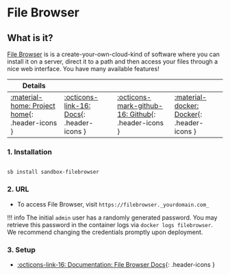 # File Browser

## What is it?

[File Browser](https://filebrowser.org/) is is a create-your-own-cloud-kind of software where you can install it on a server, direct it to a path and then access your files through a nice web interface. You have many available features!

| Details     |             |             |             |
|-------------|-------------|-------------|-------------|
| [:material-home: Project home](https://filebrowser.org/){: .header-icons } | [:octicons-link-16: Docs](https://filebrowser.org/features){: .header-icons } | [:octicons-mark-github-16: Github](https://github.com/filebrowser/filebrowser){: .header-icons } | [:material-docker: Docker](https://hub.docker.com/r/filebrowser/filebrowser){: .header-icons }|

### 1. Installation

``` shell

sb install sandbox-filebrowser

```

### 2. URL

- To access File Browser, visit `https://filebrowser._yourdomain.com_`

!!! info
    The initial `admin` user has a randomly generated password. You may retrieve this password in the container logs via `docker logs filebrowser`. We recommend changing the credentials promptly upon deployment.

### 3. Setup

- [:octicons-link-16: Documentation: File Browser Docs](https://filebrowser.org/features){: .header-icons }
